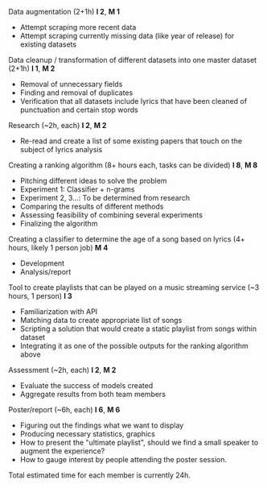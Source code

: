Data augmentation (2+1h) **I 2**, **M 1**
* Attempt scraping more recent data
* Attempt scraping currently missing data (like year of release) for existing datasets

Data cleanup / transformation of different datasets into one master dataset (2+1h) **I 1**, **M 2**
* Removal of unnecessary fields
* Finding and removal of duplicates
* Verification that all datasets include lyrics that have been cleaned of punctuation and certain stop words

Research (~2h, each) **I 2**, **M 2**
* Re-read and create a list of some existing papers that touch on the subject of lyrics analysis

Creating a ranking algorithm (8+ hours each, tasks can be divided) **I 8**, **M 8**
* Pitching different ideas to solve the problem
* Experiment 1: Classifier + n-grams
* Experiment 2, 3...: To be determined from research
* Comparing the results of different methods
* Assessing feasibility of combining several experiments
* Finalizing the algorithm

Creating a classifier to determine the age of a song based on lyrics (4+ hours, likely 1 person job) **M 4**
* Development
* Analysis/report

Tool to create playlists that can be played on a music streaming service (~3 hours, 1 person) **I 3**
* Familiarization with API
* Matching data to create appropriate list of songs
* Scripting a solution that would create a static playlist from songs within dataset
* Integrating it as one of the possible outputs for the ranking algorithm above

Assessment (~2h, each) **I 2**, **M 2**
* Evaluate the success of models created
* Aggregate results from both team members

Poster/report (~6h, each) **I 6**, **M 6**
* Figuring out the findings what we want to display
* Producing necessary statistics, graphics
* How to present the "ultimate playlist", should we find a small speaker to augment the experience?
* How to gauge interest by people attending the poster session.

Total estimated time for each member is currently 24h.
